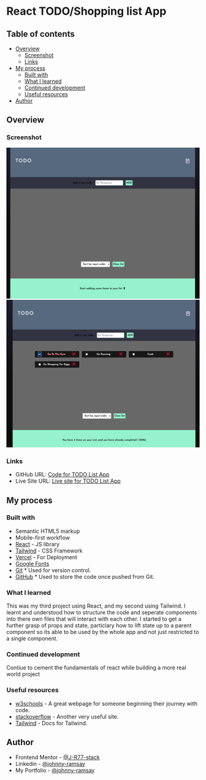 # React TODO/Shopping list App

## Table of contents

- [Overview](#overview)
  - [Screenshot](#screenshot)
  - [Links](#links)
- [My process](#my-process)
  - [Built with](#built-with)
  - [What I learned](#what-i-learned)
  - [Continued development](#continued-development)
  - [Useful resources](#useful-resources)
- [Author](#author)

## Overview

### Screenshot

![](./src/assets/images/Screenshot-1.png)
![](./src/assets/images/Screenshot-2.png)

### Links

- GitHub URL: [Code for TODO List App ](https://github.com/J-R77-stack/Shopping-to-get-list-react)
- Live Site URL: [Live site for TODO List App ](https://shopping-to-get-list-react.vercel.app/)

## My process

### Built with

- Semantic HTML5 markup
- Mobile-first workflow
- [React](https://reactjs.org/) - JS library
- [Tailwind](https://tailwindcss.com/) - CSS Framework
- [Vercel](https://vercel.com/) - For Deployment
- [Google Fonts](https://fonts.google.com/)
- [Git](https://git-scm.com/) \* Used for version control.
- [GitHub](https://github.com/) \* Used to store the code once pushed from Git.

### What I learned

This was my third project using React, and my second using Tailwind. I learnt and understood how to structure the code and seperate components into there own files that will interact with each other. I started to get a further grasp of props and state, particlary how to lift state up to a parent component so its able to be used by the whole app and not just restricted to a single component.

### Continued development

Contiue to cement the fundamentals of react while building a more real world project

### Useful resources

- [w3schools](https://www.w3schools.com/) - A great webpage for someone beginning their journey with code.
- [stackoverflow](https://stackoverflow.com/) - Another very useful site.
- [Tailwind](https://tailwindcss.com/docs/installation/) - Docs for Tailwind.

## Author

- Frontend Mentor - [@J-R77-stack](https://www.frontendmentor.io/profile/J-R77-stack)
- Linkedin - [@johnny-ramsay](https://www.linkedin.com/in/johnny-ramsay-developer/)
- My Portfolio - [@johnny-ramsay](https://my-portfolio-nu-two-52.vercel.app/)
